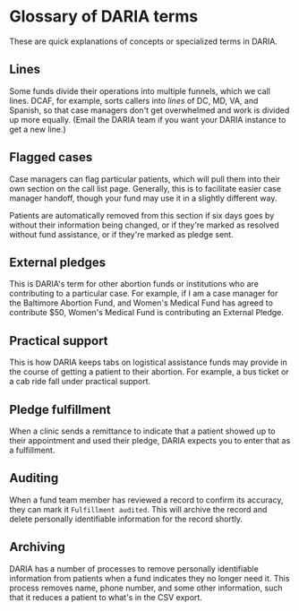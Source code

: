 # Glossary of DARIA terms

These are quick explanations of concepts or specialized terms in DARIA.

## Lines

Some funds divide their operations into multiple funnels, which we call lines. DCAF, for example, sorts callers into _lines_ of DC, MD, VA, and Spanish, so that case managers don't get overwhelmed and work is divided up more equally. (Email the DARIA team if you want your DARIA instance to get a new line.)

## Flagged cases

Case managers can flag particular patients, which will pull them into their own section on the call list page. Generally, this is to facilitate easier case manager handoff, though your fund may use it in a slightly different way.

Patients are automatically removed from this section if six days goes by without their information being changed, or if they're marked as resolved without fund assistance, or if they're marked as pledge sent.

## External pledges

This is DARIA's term for other abortion funds or institutions who are contributing to a particular case. For example, if I am a case manager for the Baltimore Abortion Fund, and Women's Medical Fund has agreed to contribute $50, Women's Medical Fund is contributing an External Pledge.

## Practical support

This is how DARIA keeps tabs on logistical assistance funds may provide in the course of getting a patient to their abortion. For example, a bus ticket or a cab ride fall under practical support.

## Pledge fulfillment

When a clinic sends a remittance to indicate that a patient showed up to their appointment and used their pledge, DARIA expects you to enter that as a fulfillment.

## Auditing

When a fund team member has reviewed a record to confirm its accuracy, they can mark it `Fulfillment audited`. This will archive the record and delete personally identifiable information for the record shortly.

## Archiving

DARIA has a number of processes to remove personally identifiable information from patients when a fund indicates they no longer need it. This process removes name, phone number, and some other information, such that it reduces a patient to what's in the CSV export.

